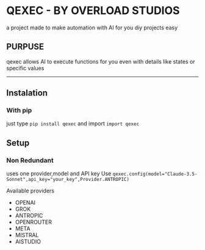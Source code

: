 # QEXEC - BY OVERLOAD STUDIOS
a project made to make automation with AI for you diy projects easy

## PURPUSE
qexec allows AI to execute functions for you even with details like states or specific values 

---

## Instalation
### With pip
just type `pip install qexec`
and import `import qexec`


## Setup
### Non Redundant

uses one provider,model and API key
Use `qexec.config(model="Claude-3.5-Sonnet",api_key="your_key",Provider.ANTROPIC)`

Available providers 
- OPENAI
- GROK 
- ANTROPIC 
- OPENROUTER
- META
- MISTRAL
- AISTUDIO



